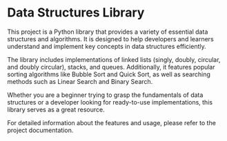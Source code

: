 # Data Structures Library

This project is a Python library that provides a variety of essential data structures and algorithms. It is designed to help developers and learners understand
and implement key concepts in data structures efficiently. 

The library includes implementations of linked lists (singly, doubly, circular, and doubly circular), stacks, and queues. Additionally, 
it features popular sorting algorithms like Bubble Sort and Quick Sort, as well as searching methods such as Linear Search and Binary Search.

Whether you are a beginner trying to grasp the fundamentals of data structures or a developer looking for ready-to-use implementations, 
this library serves as a great resource.

For detailed information about the features and usage, please refer to the project documentation.
